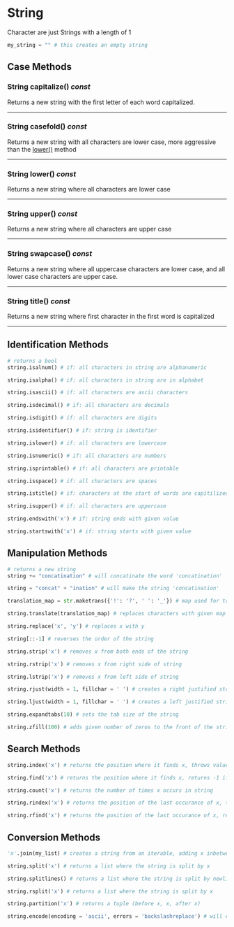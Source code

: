 
# String
Character are just Strings with a length of 1
```python
my_string = "" # this creates an empty string
```

## Case Methods
### **String** capitalize() _const_
  Returns a new string with the first letter of each word capitalized.

---
### **String** casefold() _const_
  Returns a new string with all characters are lower case, more aggressive than the [lower()](#lower) method

---
### **String** lower() _const_
  Returns a new string where all characters are lower case

---
### **String** upper() _const_
  Returns a new string where all characters are upper case

---
### **String** swapcase() _const_
  Returns a new string where all uppercase characters are lower case, and all lower case characters are upper case.

---
### **String** title() _const_
  Returns a new string where first character in the first word is capitalized

---
## Identification Methods
``` python
# returns a bool
string.isalnum() # if: all characters in string are alphanumeric

string.isalpha() # if: all characters in string are in alphabet

string.isascii() # if: all characters are ascii characters

string.isdecimal() # if: all characters are decimals

string.isdigit() # if: all characters are digits

string.isidentifier() # if: string is identifier

string.islower() # if: all characters are lowercase

string.isnumeric() # if: all characters are numbers

string.isprintable() # if: all characters are printable

string.isspace() # if: all characters are spaces

string.istitle() # if: characters at the start of words are capitilized

string.isupper() # if: all characters are uppercase

string.endswith('x') # if: string ends with given value

string.startswith('x') # if: string starts with given value
```

## Manipulation Methods
```python
# returns a new string
string += "concatination" # will concatinate the word 'concatination'

string = "concat" + "ination" # will make the string 'concatination'

translation_map = str.maketrans({'!': '?', ' ': '_'}) # map used for translate

string.translate(translation_map) # replaces characters with given map

string.replace('x', 'y') # replaces x with y

string[::-1] # reverses the order of the string

string.strip('x') # removes x from both ends of the string

string.rstrip('x') # removes x from right side of string

string.lstrip('x') # removes x from left side of string

string.rjust(width = 1, fillchar = ' ') # creates a right justified string

string.ljust(width = 1, fillchar = ' ') # creates a left justified string

string.expandtabs(10) # sets the tab size of the string

string.zfill(100) # adds given number of zeros to the front of the string
```

## Search Methods
```python
string.index('x') # returns the position where it finds x, throws value error if x not found

string.find('x') # returns the position where it finds x, returns -1 if x not found

string.count('x') # returns the number of times x occurs in string

string.rindex('x') # returns the position of the last occurance of x, throws value error if x not found

string.rfind('x') # returns the position of the last occurance of x, returns -1 if x not found
```

## Conversion Methods
```python
'x'.join(my_list) # creates a string from an iterable, adding x inbetween each element

string.split('x') # returns a list where the string is split by x

string.splitlines() # returns a list where the string is split by newlines

string.rsplit('x') # returns a list where the string is split by x

string.partition('x') # returns a tuple (before x, x, after x)

string.encode(encoding = 'ascii', errors = 'backslashreplace') # will encode the given encoding type, default is UTF-8
```